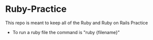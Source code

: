 # Ruby-Practice

This repo is meant to keep all of the Ruby and Ruby on Rails Practice

- To run a ruby file the command is "ruby {filename}"
